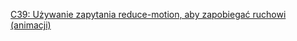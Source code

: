 [C39: Używanie zapytania reduce-motion, aby zapobiegać ruchowi (animacji)](http://www.w3.org/TR/2016/NOTE-WCAG20-TECHS-20161007/C39)

